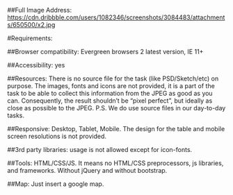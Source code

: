 ##Full Image Address:
https://cdn.dribbble.com/users/1082346/screenshots/3084483/attachments/650500/x2.jpg

#Requirements:

##Browser compatibility:
Evergreen browsers 2 latest version, IE 11+

##Accessibility:
yes

##Resources:
There is no source file for the task (like PSD/Sketch/etc) on purpose. The images, fonts and icons are not provided, it is a part of the task to be able to collect this information from the JPEG as good as you can. Consequently, the result shouldn’t be “pixel perfect”, but ideally as close as possible to the JPEG.
P.S. We do use source files in our day-to-day tasks.

##Responsive:
Desktop, Tablet, Mobile. The design for the table and mobile screen resolutions is not provided.

##3rd party libraries:
usage is not allowed except for icon-fonts.

##Tools:
HTML/CSS/JS. It means no HTML/CSS preprocessors, js libraries, and frameworks. Without jQuery and without bootstrap.

##Map:
Just insert a google map.
